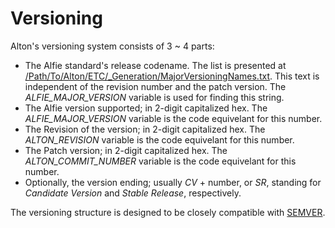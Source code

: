 # Versioning

Alton's versioning system consists of 3 ~ 4 parts:

* The Alfie standard's release codename. The list is presented at [/Path/To/Alton/ETC/_Generation/MajorVersioningNames.txt](ETC/_Generation/MajorVersioningNames.txt). This text is independent of the revision number and the patch version. The *ALFIE_MAJOR_VERSION* variable is used for finding this string.
* The Alfie version supported; in 2-digit capitalized hex. The *ALFIE_MAJOR_VERSION* variable is the code equivelant for this number.
* The Revision of the version; in 2-digit capitalized hex. The *ALTON_REVISION* variable is the code equivelant for this number.
* The Patch version; in 2-digit capitalized hex. The *ALTON_COMMIT_NUMBER* variable is the code equivelant for this number.
* Optionally, the version ending; usually *CV* + number, or *SR*, standing for *Candidate Version* and *Stable Release*, respectively.

The versioning structure is designed to be closely compatible with [SEMVER](https://semver.org/).
